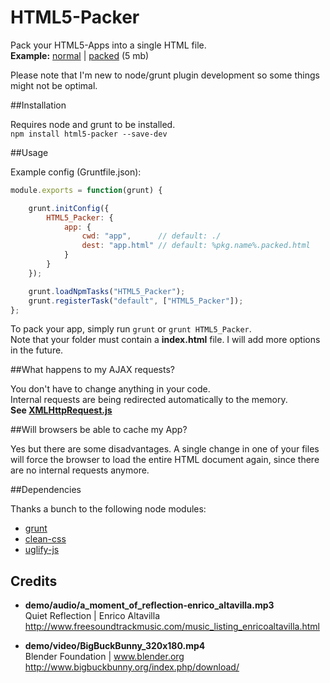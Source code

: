 HTML5-Packer
============
Pack your HTML5-Apps into a single HTML file.  
**Example:** [normal](http://elias-schuett.de/git/HTML5-Packer/demo/index.html) | [packed](http://elias-schuett.de/git/HTML5-Packer/demo/index.packed.html) (5 mb)  

Please note that I'm new to node/grunt plugin development so some things might not be optimal.

##Installation

Requires node and grunt to be installed.  
`npm install html5-packer --save-dev`


##Usage

Example config (Gruntfile.json):

```js
module.exports = function(grunt) {

	grunt.initConfig({
		HTML5_Packer: {
			app: {
				cwd: "app",      // default: ./
				dest: "app.html" // default: %pkg.name%.packed.html
			}
		}
	});

	grunt.loadNpmTasks("HTML5_Packer");
	grunt.registerTask("default", ["HTML5_Packer"]);
};
```

To pack your app, simply run `grunt` or `grunt HTML5_Packer`.  
Note that your folder must contain a **index.html** file. I will add more options in the future.

##What happens to my AJAX requests?

You don't have to change anything in your code.  
Internal requests are being redirected automatically to the memory.  
**See [XMLHttpRequest.js](https://github.com/elias94xx/HTML5-Packer/blob/master/tasks/lib/XMLHttpRequest.js)**

##Will browsers be able to cache my App?

Yes but there are some disadvantages. A single change in one of your files will force the browser to load the entire HTML document again, since there are no internal requests anymore.

##Dependencies

Thanks a bunch to the following node modules:

* [grunt](https://github.com/gruntjs/grunt)
* [clean-css](https://github.com/GoalSmashers/clean-css)
* [uglify-js](https://github.com/mishoo/UglifyJS)

## Credits

* **demo/audio/a_moment_of_reflection-enrico_altavilla.mp3**  
Quiet Reflection | Enrico Altavilla  
http://www.freesoundtrackmusic.com/music_listing_enricoaltavilla.html

* **demo/video/BigBuckBunny_320x180.mp4**  
Blender Foundation | www.blender.org  
http://www.bigbuckbunny.org/index.php/download/